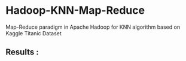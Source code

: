 # Hadoop-KNN-Map-Reduce
Map-Reduce paradigm in Apache Hadoop for KNN algorithm based on Kaggle Titanic Dataset

## Results :

